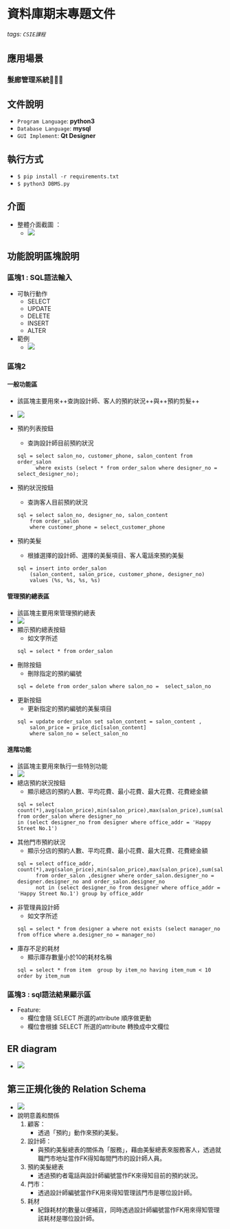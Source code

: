 # 資料庫期末專題文件
###### tags: `CSIE課程`

## 應用場景 
### 髮廊管理系統💇🏻‍♀️

## 文件說明

- `Program Language`: **python3**
- `Database Language`: **mysql**
- `GUI Implement`: **Qt Designer**

## 執行方式

- `$ pip install -r requirements.txt`
- `$ python3 DBMS.py`
## 介面
- 整體介面截圖 ：
    - ![](https://i.imgur.com/sPzBbTJ.png)
## 功能說明區塊說明
### 區塊1 : SQL語法輸入
- 可執行動作
    - SELECT 
    - UPDATE
    - DELETE
    - INSERT
    - ALTER
- 範例
    - ![](https://i.imgur.com/BuDOHjR.png)
### 區塊2
#### 一般功能區
- 該區塊主要用來++查詢設計師、客人的預約狀況++與++預約剪髮++
- ![](https://i.imgur.com/kpe0C6l.png)
- 預約列表按鈕
    - 查詢設計師目前預約狀況
    
    ```mysql
    sql = select salon_no, customer_phone, salon_content from order_salon 
          where exists (select * from order_salon where designer_no = select_designer_no);
    ```
- 預約狀況按鈕
    - 查詢客人目前預約狀況
    ```mysql
    sql = select salon_no, designer_no, salon_content 
        from order_salon 
        where customer_phone = select_customer_phone
    ```
- 預約美髮
    - 根據選擇的設計師、選擇的美髮項目、客人電話來預約美髮
    ```mysql
    sql = insert into order_salon 
        (salon_content, salon_price, customer_phone, designer_no) 
        values (%s, %s, %s, %s)
    ```


#### 管理預約總表區
- 該區塊主要用來管理預約總表
- ![](https://i.imgur.com/beM2TWw.png)
- 顯示預約總表按鈕
    - 如文字所述
    ```mysql
    sql = select * from order_salon
    ```
- 刪除按鈕
    - 刪除指定的預約編號
    ```mysql
    sql = delete from order_salon where salon_no =  select_salon_no
    ```
- 更新按鈕
    - 更新指定的預約編號的美髮項目
    ```mysql
    sql = update order_salon set salon_content = salon_content , 
        salon_price = price_dic[salon_content] 
        where salon_no = select_salon_no
    ```

#### 進階功能
- 該區塊主要用來執行一些特別功能
- ![](https://i.imgur.com/N9aomAw.png)
- 總店預約狀況按鈕
    - 顯示總店的預約人數、平均花費、最小花費、最大花費、花費總金額
    ```mysql
    sql = select count(*),avg(salon_price),min(salon_price),max(salon_price),sum(salon_price) 
    from order_salon where designer_no 
    in (select designer_no from designer where office_addr = 'Happy Street No.1')
    ```
- 其他門市預約狀況
    - 顯示分店的預約人數、平均花費、最小花費、最大花費、花費總金額
    ```mysql
    sql = select office_addr, count(*),avg(salon_price),min(salon_price),max(salon_price),sum(salon_price)
          from order_salon ,designer where order_salon.designer_no = designer.designer_no and order_salon.designer_no 
          not in (select designer_no from designer where office_addr = 'Happy Street No.1') group by office_addr
    ```
- 非管理員設計師
    - 如文字所述
    ```mysql
    sql = select * from designer a where not exists (select manager_no from office where a.designer_no = manager_no)
    ```
- 庫存不足的耗材
    - 顯示庫存數量小於10的耗材名稱
    ```mysql
    sql = select * from item  group by item_no having item_num < 10 order by item_num
    ```
### 區塊3 : sql語法結果顯示區
- Feature:
    - 欄位會隨 SELECT 所選的attribute 順序做更動
    - 欄位會根據 SELECT 所選的attribute 轉換成中文欄位

## ER diagram
- ![](https://i.imgur.com/P41Ld8R.png)
## 第三正規化後的 Relation Schema
- ![](https://i.imgur.com/wuZUnpC.png)
- 說明意義和關係
    1. 顧客：
        - 透過「預約」動作來預約美髮。
    2. 設計師：
        - 與預約美髮總表的關係為「服務」，藉由美髮總表來服務客人，透過就職門市地址當作FK得知每間門市的設計師人員。
    3. 預約美髮總表
        - 透過預約者電話與設計師編號當作FK來得知目前的預約狀況。
    4. 門市：
        - 透過設計師編號當作FK用來得知管理該門市是哪位設計師。
    6. 耗材
        - 紀錄耗材的數量以便補貨，同時透過設計師編號當作FK用來得知管理該耗材是哪位設計師。



